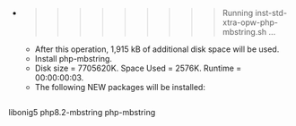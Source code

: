 * >>>>>>>>> Running inst-std-xtra-opw-php-mbstring.sh ...
  * After this operation, 1,915 kB of additional disk space will be used.
  * Install php-mbstring.
  * Disk size = 7705620K. Space Used = 2576K. Runtime = 00:00:00:03.
  * The following NEW packages will be installed:
  ```bash
libonig5 php8.2-mbstring php-mbstring
  ```
